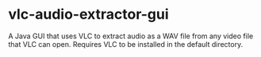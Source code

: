 vlc-audio-extractor-gui
=======================
A Java GUI that uses VLC to extract audio as a WAV file from any video file that VLC can open. Requires VLC to be installed in the default directory. 
